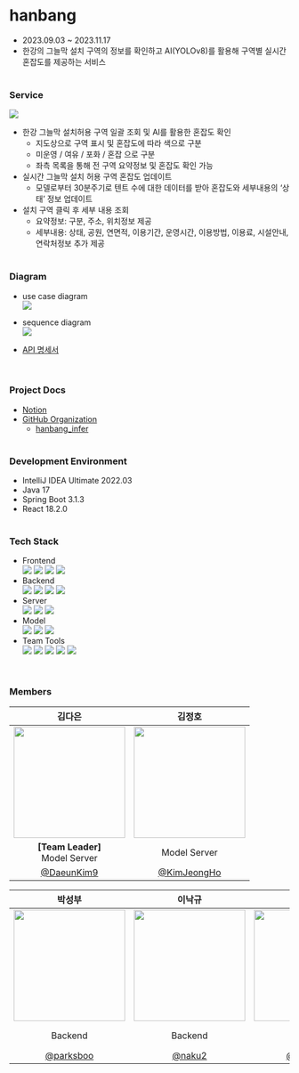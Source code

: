 # hanbang
- 2023.09.03 ~ 2023.11.17
- 한강의 그늘막 설치 구역의 정보를 확인하고 AI(YOLOv8)를 활용해 구역별 실시간 혼잡도를 제공하는 서비스 
<br><br>

### Service
<img src="https://github.com/Monsters-5/hanbang/assets/90389517/1dc0fd1c-4a74-4bc7-865f-816f87a15843"><br>
- 한강 그늘막 설치허용 구역 일괄 조회 및 AI를 활용한 혼잡도 확인
    - 지도상으로 구역 표시 및 혼잡도에 따라 색으로 구분
    - 미운영 / 여유 / 포화 / 혼잡 으로 구분
    - 좌측 목록을 통해 전 구역 요약정보 및 혼잡도 확인 가능
- 실시간 그늘막 설치 허용 구역 혼잡도 업데이트
    - 모델로부터 30분주기로 텐트 수에 대한 데이터를 받아 혼잡도와 세부내용의 ‘상태’ 정보 업데이트
- 설치 구역 클릭 후 세부 내용 조회
    - 요약정보: 구분, 주소, 위치정보 제공
    - 세부내용: 상태, 공원, 연면적, 이용기간, 운영시간, 이용방법, 이용료, 시설안내, 연락처정보 추가 제공
<br><br>

### Diagram
- use case diagram<br> 
<img src="https://github.com/Monsters-5/hanbang/assets/90389517/00180e25-1a0a-44db-96b6-1f32c1e8be1e"><br>

- sequence diagram<br>
<img src="https://github.com/Monsters-5/hanbang/assets/90389517/9d3a6d85-490e-45dc-ad6e-a0cbc1dea4b7"><br>

- [API 명세서](https://docs.google.com/spreadsheets/d/1e_t6tWlzqFRATgGQv2T0xq7iVp0s2pM9-5Nwjd51NhA/edit#gid=0)<br>
<br>

### Project Docs
- [Notion](https://www.notion.so/Monsters-93e467237df84caa9636d3a3065ed580?pvs=21)
- [GitHub Organization](https://github.com/Monsters-5)
    - [hanbang_infer](https://github.com/Monsters-5/hanbang_infer)
<br><br>

### Development Environment
- IntelliJ IDEA Ultimate 2022.03
- Java 17
- Spring Boot 3.1.3
- React 18.2.0
<br><br>

### Tech Stack
- Frontend<br>
  <img src="https://img.shields.io/badge/Figma-F24E1E.svg?style=for-the-badge&logo=Figma&logoColor=white"/> <img src="https://img.shields.io/badge/NPM-%23CB3837.svg?style=for-the-badge&logo=npm&logoColor=white"/> <img src="https://img.shields.io/badge/React-61DAFB?style=for-the-badge&logo=React&logoColor=black"/> <img src="https://img.shields.io/badge/KakaoMap-FFCD00?style=for-the-badge&logo=Kakao&logoColor=white"/> <br>
- Backend<br>
  <img src="https://img.shields.io/badge/Spring Boot-6DB33F?style=for-the-badge&logo=Spring Boot&logoColor=white"/> <img src="https://img.shields.io/badge/Spring DATA JPA-6DB33F?style=for-the-badge&logo=Spring&logoColor=white"/> <img src="https://img.shields.io/badge/Gradle-02303A?style=for-the-badge&logo=Gradle&logoColor=white"/> <img src="https://img.shields.io/badge/MariaDB-003545?style=for-the-badge&logo=MariaDB&logoColor=white"/> <br>
- Server<br>
  <img src="https://img.shields.io/badge/Amazon EC2-FF9900?style=for-the-badge&logo=Amazon EC2&logoColor=white"> <img src="https://img.shields.io/badge/Ubuntu-E95420?style=for-the-badge&logo=ubuntu&logoColor=white"> <img src="https://img.shields.io/badge/GitHub Actions-2088FF?style=for-the-badge&logo=GitHub Actions&logoColor=white"> <br>  
- Model<br>
  <img src="https://img.shields.io/badge/python-3776AB?style=for-the-badge&logo=python&logoColor=white"> <img src="https://img.shields.io/badge/YOLOv8-00FFFF?style=for-the-badge&logo=&logoColor=white"> <img src="https://img.shields.io/badge/Flask-000000?style=for-the-badge&logo=Flask&logoColor=white"> <br>
- Team Tools<br>
  <img src="https://img.shields.io/badge/git-%23F05033.svg?style=for-the-badge&logo=git&logoColor=white"/> <img src="https://img.shields.io/badge/github-%23121011.svg?style=for-the-badge&logo=github&logoColor=white"/> <img src="https://img.shields.io/badge/gitkraken-%179287.svg?style=for-the-badge&logo=gitkraken&logoColor=white"/> <img src="https://img.shields.io/badge/Slack-4A154B?style=for-the-badge&logo=slack&logoColor=white"/> <img src="https://img.shields.io/badge/Notion-%23000000.svg?style=for-the-badge&logo=notion&logoColor=white"/> <br>
<br>

### Members

|                                                        김다은                                                                     |                                      김정호                                                                        |
|:-------------------------------------------------------------------------------------------------------------------------------:|:-----------------------------------------------------------------------------------------------------------------:|
| <img width="200" src="https://user-images.githubusercontent.com/77656241/215424915-043d3e72-5605-41c5-84af-4925d72732d2.png" /> | <img width="200" src="https://github.com/chy0503/chy0503/assets/90389517/86cae49c-c6c0-4d5d-a7e0-5d061580e2cb" /> |
|                                   **[Team Leader]**<br/>Model Server                                                                  |                                    Model Server                                                                   |
|                                     [@DaeunKim9](https://github.com/DaeunKim9)                                                  |                   [@KimJeongHo](https://github.com/Jeongho-K)                                                     |

|                                                               박성부                                                              |                                                        이낙규                                                      |                                     조희연                                       |
|:-------------------------------------------------------------------------------------------------------------------------------:|:-----------------------------------------------------------------------------------------------------------------:|:------------------------------------------------------------------------------:|
| <img width="200" src="https://github.com/chy0503/chy0503/assets/90389517/eac504ea-b35c-4a12-8775-0b3270eeb51f" />               | <img width="200" src="https://github.com/chy0503/chy0503/assets/90389517/748e8440-d87e-448f-8894-76efbd762ed1" /> | <img width="200" src="https://avatars.githubusercontent.com/u/90389517?v=4" /> |
|                                                             Backend                                                             |                                               Backend                                                             |                              Backend<br/>Frontend                              |
|                                           [@parksboo](https://github.com/parksboo)                                              |                                        [@naku2](https://github.com/naku2)                                         |                     [@chy0503](https://github.com/chy0503)                     |

<br>

